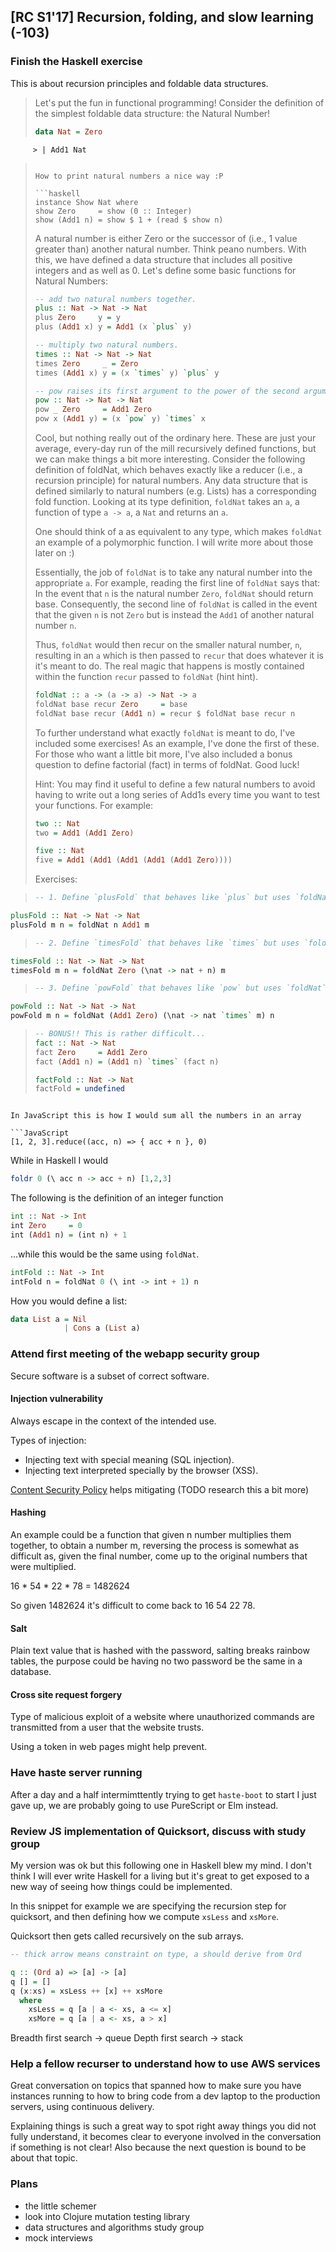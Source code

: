 ## [RC S1'17] Recursion, folding, and slow learning (-103)

### Finish the Haskell exercise

This is about recursion principles and foldable data structures.

> Let's put the fun in functional programming!
> Consider the definition of the simplest foldable data structure: the Natural
> Number!
> 
> ```haskell
> data Nat = Zero
         > | Add1 Nat
> ```
> 
> How to print natural numbers a nice way :P
> 
> ```haskell
> instance Show Nat where
  > show Zero     = show (0 :: Integer)
  > show (Add1 n) = show $ 1 + (read $ show n)
> ```
>
> A natural number is either Zero or the successor of (i.e., 1 value greater 
> than) another natural number. Think peano numbers. With this, we have defined 
> a data structure that includes all positive integers and as well as 0.
> Let's define some basic functions for Natural Numbers:
> 
> ```haskell
> -- add two natural numbers together.
> plus :: Nat -> Nat -> Nat
> plus Zero     y = y
> plus (Add1 x) y = Add1 (x `plus` y)
> 
> -- multiply two natural numbers.
> times :: Nat -> Nat -> Nat
> times Zero     _ = Zero
> times (Add1 x) y = (x `times` y) `plus` y
> 
> -- pow raises its first argument to the power of the second argument.
> pow :: Nat -> Nat -> Nat
> pow _ Zero     = Add1 Zero
> pow x (Add1 y) = (x `pow` y) `times` x
> ```
> 
> Cool, but nothing really out of the ordinary here. These are just your 
> average, every-day run of the mill recursively defined functions, but we can
> make things a bit more interesting.
> Consider the following definition of foldNat, which behaves exactly like a 
> reducer (i.e., a recursion principle) for natural numbers.
> Any data structure that is defined similarly to natural numbers (e.g. Lists) 
> has a corresponding fold function. Looking at its type definition, `foldNat`
> takes an `a`, a function of type `a -> a`, a `Nat` and returns an `a`. 
>
> One should think of a as equivalent to any type, which makes `foldNat` an 
> example of a polymorphic function. I will write more about those later on :)
>
> Essentially, the job of `foldNat` is to take any natural number into the 
> appropriate `a`. For example, reading the first line of `foldNat` says that:
> In the event that `n` is the natural number `Zero`, `foldNat` should return
> base.
> Consequently, the second line of `foldNat` is called in the event that the 
> given `n` is not `Zero` but is instead the `Add1` of another natural number 
> `n`.
>
> Thus, `foldNat` would then recur on the smaller natural number, `n`, resulting
> in an `a` which is then passed to `recur` that does whatever it is it's meant
> to do. The real magic that happens is mostly contained within the function 
> `recur` passed to `foldNat` (hint hint).
> 
> ```haskell
> foldNat :: a -> (a -> a) -> Nat -> a
> foldNat base recur Zero     = base
> foldNat base recur (Add1 n) = recur $ foldNat base recur n
> ```
> 
> To further understand what exactly `foldNat` is meant to do, I've included
> some exercises! As an example, I've done the first of these.
> For those who want a little bit more, I've also included a bonus question to 
> define factorial (fact) in terms of foldNat.
> Good luck!
> 
> Hint: You may find it useful to define a few natural numbers to avoid having 
> to write out a long series of Add1s every time you want to test your functions. For example:
> 
> ```haskell
> two :: Nat
> two = Add1 (Add1 Zero)
> 
> five :: Nat
> five = Add1 (Add1 (Add1 (Add1 (Add1 Zero))))
> ```
> 
> Exercises:

> ```haskell
> -- 1. Define `plusFold` that behaves like `plus` but uses `foldNat`.
> ```

```haskell
plusFold :: Nat -> Nat -> Nat
plusFold m n = foldNat n Add1 m
```

> ```haskell
> -- 2. Define `timesFold` that behaves like `times` but uses `foldNat`.
> ```

```haskell
timesFold :: Nat -> Nat -> Nat
timesFold m n = foldNat Zero (\nat -> nat + n) m
```

> ```haskell
> -- 3. Define `powFold` that behaves like `pow` but uses `foldNat`.
> ```

```haskell
powFold :: Nat -> Nat -> Nat
powFold m n = foldNat (Add1 Zero) (\nat -> nat `times` m) n
```

> ```haskell
> -- BONUS!! This is rather difficult...
> fact :: Nat -> Nat
> fact Zero     = Add1 Zero
> fact (Add1 n) = (Add1 n) `times` (fact n)
> 
> factFold :: Nat -> Nat
> factFold = undefined
```

In JavaScript this is how I would sum all the numbers in an array

```JavaScript
[1, 2, 3].reduce((acc, n) => { acc + n }, 0)
```

While in Haskell I would

```Haskell
foldr 0 (\ acc n -> acc + n) [1,2,3]
```

The following is the definition of an integer function

```Haskell
int :: Nat -> Int
int Zero     = 0
int (Add1 n) = (int n) + 1
```

...while this would be the same using `foldNat`.

```Haskell
intFold :: Nat -> Int
intFold n = foldNat 0 (\ int -> int + 1) n
```

How you would define a list:

```Haskell
data List a = Nil
            | Cons a (List a)
```

### Attend first meeting of the webapp security group

Secure software is a subset of correct software.

#### Injection vulnerability

Always escape in the context of the intended use.

Types of injection:

 * Injecting text with special meaning (SQL injection).
 * Injecting text interpreted specially by the browser (XSS).
 
[Content Security Policy](https://content-security-policy.com/) helps 
mitigating (TODO research this a bit more)

#### Hashing

An example could be a function that given n number multiplies them together,
to obtain a number m, reversing the process is somewhat as difficult as, given
the final number, come up to the original numbers that were multiplied.

16 * 54 * 22 * 78 = 1482624

So given 1482624 it's difficult to come back to 16 54 22 78.

#### Salt

Plain text value that is hashed with the password, salting breaks rainbow tables,
the purpose could be having no two password be the same in a database.

#### Cross site request forgery

Type of malicious exploit of a website where unauthorized commands are 
transmitted from a user that the website trusts.

Using a token in web pages might help prevent.


### Have haste server running

After a day and a half intermimttently trying to get `haste-boot` to start
I just gave up, we are probably going to use PureScript or Elm instead.


### Review JS implementation of Quicksort, discuss with study group

My version was ok but this following one in Haskell blew my mind.
I don't think I will ever write Haskell for a living but it's great to get 
exposed to a new way of seeing how things could be implemented.

In this snippet for example we are specifying the recursion step for 
quicksort, and then defining how we compute `xsLess` and `xsMore`.

Quicksort then gets called recursively on the sub arrays.

```haskell
-- thick arrow means constraint on type, a should derive from Ord

q :: (Ord a) => [a] -> [a]
q [] = []
q (x:xs) = xsLess ++ [x] ++ xsMore
  where
    xsLess = q [a | a <- xs, a <= x]
    xsMore = q [a | a <- xs, a > x]
```

Breadth first search -> queue
Depth first search -> stack


### Help a fellow recurser to understand how to use AWS services 

Great conversation on topics that spanned how to make sure you have instances
running to how to bring code from a dev laptop to the production servers,
using continuous delivery.

Explaining things is such a great way to spot right away things you did not 
fully understand, it becomes clear to everyone involved in the conversation
if something is not clear! Also because the next question is bound to be about 
that topic.


### Plans

 * the little schemer
 * look into Clojure mutation testing library 
 * data structures and algorithms study group
 * mock interviews

